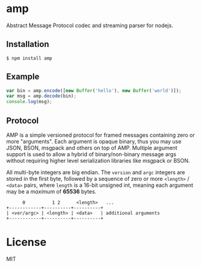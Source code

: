 
# amp

  Abstract Message Protocol codec and streaming parser for nodejs.

## Installation

```
$ npm install amp
```

## Example

```js
var bin = amp.encode([new Buffer('hello'), new Buffer('world')]);
var msg = amp.decode(bin);
console.log(msg);
```

## Protocol

  AMP is a simple versioned protocol for framed messages containing
  zero or more "arguments". Each argument is opaque binary, thus you
  may use JSON, BSON, msgpack and others on top of AMP. Multiple argument
  support is used to allow a hybrid of binary/non-binary message args without
  requiring higher level serialization libraries like msgpack or BSON.

  All multi-byte integers are big endian. The `version` and `argc` integers
  are stored in the first byte, followed by a sequence of zero or more
  `<length>` / `<data>` pairs, where `length` is a 16-bit unsigned int, meaning
  each argument may be a _maximum_ of __65536__ bytes.

```
      0          1 2      <length>   ...
+------------+----------+----------+
| <ver/argc> | <length> | <data>   | additional arguments
+------------+----------+----------+
```

# License

  MIT